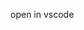 <a target="_blank" :href="$vscode_base_url + filePath">open in vscode</a>

<script setup lang="ts">
import { useData } from "vitepress"
const {page:{value:{filePath}}} = useData()
</script>
